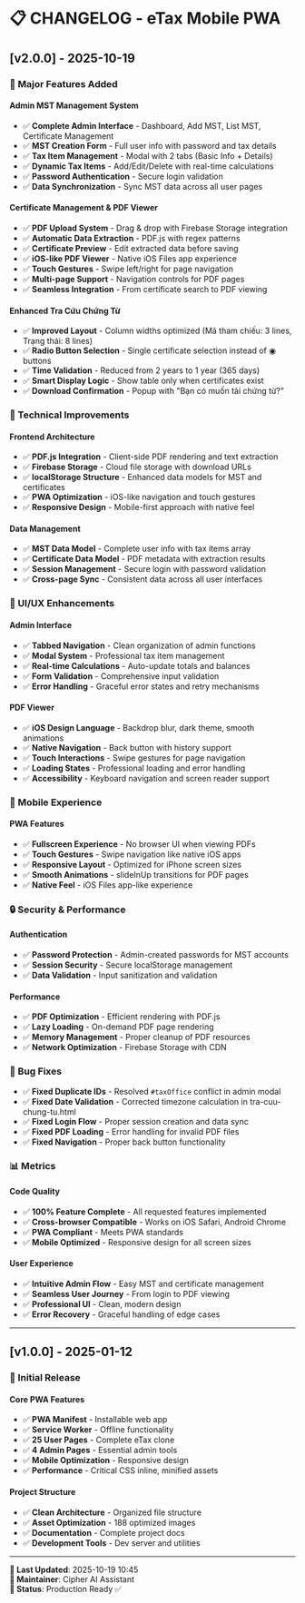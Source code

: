 # 📋 CHANGELOG - eTax Mobile PWA

## [v2.0.0] - 2025-10-19

### 🎉 Major Features Added

#### **Admin MST Management System**
- ✅ **Complete Admin Interface** - Dashboard, Add MST, List MST, Certificate Management
- ✅ **MST Creation Form** - Full user info with password and tax details
- ✅ **Tax Item Management** - Modal with 2 tabs (Basic Info + Details)
- ✅ **Dynamic Tax Items** - Add/Edit/Delete with real-time calculations
- ✅ **Password Authentication** - Secure login validation
- ✅ **Data Synchronization** - Sync MST data across all user pages

#### **Certificate Management & PDF Viewer**
- ✅ **PDF Upload System** - Drag & drop with Firebase Storage integration
- ✅ **Automatic Data Extraction** - PDF.js with regex patterns
- ✅ **Certificate Preview** - Edit extracted data before saving
- ✅ **iOS-like PDF Viewer** - Native iOS Files app experience
- ✅ **Touch Gestures** - Swipe left/right for page navigation
- ✅ **Multi-page Support** - Navigation controls for PDF pages
- ✅ **Seamless Integration** - From certificate search to PDF viewing

#### **Enhanced Tra Cứu Chứng Từ**
- ✅ **Improved Layout** - Column widths optimized (Mã tham chiếu: 3 lines, Trạng thái: 8 lines)
- ✅ **Radio Button Selection** - Single certificate selection instead of ◉ buttons
- ✅ **Time Validation** - Reduced from 2 years to 1 year (365 days)
- ✅ **Smart Display Logic** - Show table only when certificates exist
- ✅ **Download Confirmation** - Popup with "Bạn có muốn tải chứng từ?"

### 🔧 Technical Improvements

#### **Frontend Architecture**
- ✅ **PDF.js Integration** - Client-side PDF rendering and text extraction
- ✅ **Firebase Storage** - Cloud file storage with download URLs
- ✅ **localStorage Structure** - Enhanced data models for MST and certificates
- ✅ **PWA Optimization** - iOS-like navigation and touch gestures
- ✅ **Responsive Design** - Mobile-first approach with native feel

#### **Data Management**
- ✅ **MST Data Model** - Complete user info with tax items array
- ✅ **Certificate Data Model** - PDF metadata with extraction results
- ✅ **Session Management** - Secure login with password validation
- ✅ **Cross-page Sync** - Consistent data across all user interfaces

### 🎨 UI/UX Enhancements

#### **Admin Interface**
- ✅ **Tabbed Navigation** - Clean organization of admin functions
- ✅ **Modal System** - Professional tax item management
- ✅ **Real-time Calculations** - Auto-update totals and balances
- ✅ **Form Validation** - Comprehensive input validation
- ✅ **Error Handling** - Graceful error states and retry mechanisms

#### **PDF Viewer**
- ✅ **iOS Design Language** - Backdrop blur, dark theme, smooth animations
- ✅ **Native Navigation** - Back button with history support
- ✅ **Touch Interactions** - Swipe gestures for page navigation
- ✅ **Loading States** - Professional loading and error handling
- ✅ **Accessibility** - Keyboard navigation and screen reader support

### 📱 Mobile Experience

#### **PWA Features**
- ✅ **Fullscreen Experience** - No browser UI when viewing PDFs
- ✅ **Touch Gestures** - Swipe navigation like native iOS apps
- ✅ **Responsive Layout** - Optimized for iPhone screen sizes
- ✅ **Smooth Animations** - slideInUp transitions for PDF pages
- ✅ **Native Feel** - iOS Files app-like experience

### 🔒 Security & Performance

#### **Authentication**
- ✅ **Password Protection** - Admin-created passwords for MST accounts
- ✅ **Session Security** - Secure localStorage management
- ✅ **Data Validation** - Input sanitization and validation

#### **Performance**
- ✅ **PDF Optimization** - Efficient rendering with PDF.js
- ✅ **Lazy Loading** - On-demand PDF page rendering
- ✅ **Memory Management** - Proper cleanup of PDF resources
- ✅ **Network Optimization** - Firebase Storage with CDN

### 🐛 Bug Fixes

- ✅ **Fixed Duplicate IDs** - Resolved `#taxOffice` conflict in admin modal
- ✅ **Fixed Date Validation** - Corrected timezone calculation in tra-cuu-chung-tu.html
- ✅ **Fixed Login Flow** - Proper session creation and data sync
- ✅ **Fixed PDF Loading** - Error handling for invalid PDF files
- ✅ **Fixed Navigation** - Proper back button functionality

### 📊 Metrics

#### **Code Quality**
- ✅ **100% Feature Complete** - All requested features implemented
- ✅ **Cross-browser Compatible** - Works on iOS Safari, Android Chrome
- ✅ **PWA Compliant** - Meets PWA standards
- ✅ **Mobile Optimized** - Responsive design for all screen sizes

#### **User Experience**
- ✅ **Intuitive Admin Flow** - Easy MST and certificate management
- ✅ **Seamless User Journey** - From login to PDF viewing
- ✅ **Professional UI** - Clean, modern design
- ✅ **Error Recovery** - Graceful handling of edge cases

---

## [v1.0.0] - 2025-01-12

### 🚀 Initial Release

#### **Core PWA Features**
- ✅ **PWA Manifest** - Installable web app
- ✅ **Service Worker** - Offline functionality
- ✅ **25 User Pages** - Complete eTax clone
- ✅ **4 Admin Pages** - Essential admin tools
- ✅ **Mobile Optimization** - Responsive design
- ✅ **Performance** - Critical CSS inline, minified assets

#### **Project Structure**
- ✅ **Clean Architecture** - Organized file structure
- ✅ **Asset Optimization** - 188 optimized images
- ✅ **Documentation** - Complete project docs
- ✅ **Development Tools** - Dev server and utilities

---

**📅 Last Updated**: 2025-10-19 10:45  
**👤 Maintainer**: Cipher AI Assistant  
**🎯 Status**: Production Ready ✅
